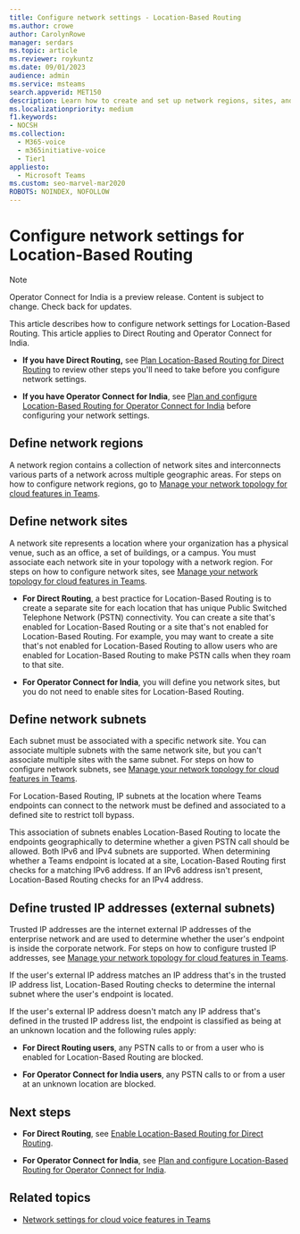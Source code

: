 ```yaml
---
title: Configure network settings - Location-Based Routing
ms.author: crowe
author: CarolynRowe
manager: serdars
ms.topic: article
ms.reviewer: roykuntz
ms.date: 09/01/2023
audience: admin
ms.service: msteams
search.appverid: MET150
description: Learn how to create and set up network regions, sites, and subnets for Location-Based Routing for Direct Routing and for Operator Connect for India.
ms.localizationpriority: medium
f1.keywords:
- NOCSH
ms.collection: 
  - M365-voice
  - m365initiative-voice
  - Tier1
appliesto: 
  - Microsoft Teams
ms.custom: seo-marvel-mar2020
ROBOTS: NOINDEX, NOFOLLOW
---
```


# Configure network settings for Location-Based Routing

> [!NOTE]
> Operator Connect for India is a preview release. Content is subject to change. Check back for updates.

This article describes how to configure network settings for Location-Based Routing. This article applies to Direct Routing and Operator Connect for India.

- **If you have Direct Routing,** see [Plan Location-Based Routing for Direct Routing](location-based-routing-plan.md) to review other steps you'll need to take before you configure network settings.

- **If you have Operator Connect for India**, see [Plan and configure Location-Based Routing for Operator Connect for India](location-based-routing-india-plan.md) before configuring your network settings.


## Define network regions

A network region contains a collection of network sites and interconnects various parts of a network across multiple geographic areas. For steps on how to configure network regions, go to [Manage your network topology for cloud features in Teams](manage-your-network-topology.md).

## Define network sites

A network site represents a location where your organization has a physical venue, such as an office, a set of buildings, or a campus. You must associate each network site in your topology with a network region. For steps on how to configure network sites, see [Manage your network topology for cloud features in Teams](manage-your-network-topology.md).

- **For Direct Routing**, a best practice for Location-Based Routing is to create a separate site for each location that has unique Public Switched Telephone Network (PSTN) connectivity. You can create a site that's enabled for Location-Based Routing or a site that's not enabled for Location-Based Routing. For example, you may want to create a site that's not enabled for Location-Based Routing to allow users who are enabled for Location-Based Routing to make PSTN calls when they roam to that site.

- **For Operator Connect for India**, you will define you network sites, but you do not need to enable sites for Location-Based Routing.

## Define network subnets

Each subnet must be associated with a specific network site. You can associate multiple subnets with the same network site, but you can't associate multiple sites with the same subnet. For steps on how to configure network subnets, see  [Manage your network topology for cloud features in Teams](manage-your-network-topology.md).

For Location-Based Routing, IP subnets at the location where Teams endpoints can connect to the network must be defined and associated to a defined site to restrict toll bypass. 

This association of subnets enables Location-Based Routing to locate the endpoints geographically to determine whether a given PSTN call should be allowed. Both IPv6 and IPv4 subnets are supported. When determining whether a Teams endpoint is located at a site, Location-Based Routing first checks for a matching IPv6 address. If an IPv6 address isn't present, Location-Based Routing checks for an IPv4 address.

## Define trusted IP addresses (external subnets)

Trusted IP addresses are the internet external IP addresses of the enterprise network and are used to determine whether the user's endpoint is inside the corporate network. For steps on how to configure trusted IP addresses, see [Manage your network topology for cloud features in Teams](manage-your-network-topology.md).

If the user's external IP address matches an IP address that's in the trusted IP address list, Location-Based Routing checks to determine the internal subnet where the user's endpoint is located. 

If the user's external IP address doesn't match any IP address that's defined in the trusted IP address list, the endpoint is classified as being at an unknown location and the following rules apply:

- **For Direct Routing users**, any PSTN calls to or from a user who is enabled for Location-Based Routing are blocked.

- **For Operator Connect for India users**, any PSTN calls to or from a user at an unknown location are blocked.

## Next steps

- **For Direct Routing**, see [Enable Location-Based Routing for Direct Routing](location-based-routing-enable.md).

- **For Operator Connect for India**, see [Plan and configure Location-Based Routing for Operator Connect for India](location-based-routing-india-plan.md).

## Related topics

- [Network settings for cloud voice features in Teams](cloud-voice-network-settings.md)

